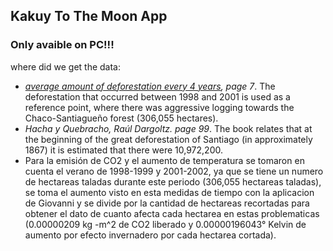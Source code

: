 
## Kakuy To The Moon App

### Only avaible on PC!!!

where did we get the data:

 - [_average amount of deforestation every 4 years_](http://www.ecopuerto.com/Bicentenario/informes/INFDEFORenARGENT2004.pdf)_, page 7_. The deforestation that occurred between 1998 and 2001 is used as a reference point, where there was aggressive logging towards the Chaco-Santiagueño forest (306,055 hectares).
 - _Hacha y Quebracho, Raúl Dargoltz. page 99_. The book relates that at the beginning of the great deforestation of Santiago (in approximately 1867) it is estimated that there were 10,972,200.
 - Para la emisión de CO2 y el aumento de temperatura se tomaron en cuenta el verano de 1998-1999 y 2001-2002, ya que se tiene un numero de hectareas taladas durante este periodo (306,055 hectareas taladas), se toma el aumento visto en esta medidas de tiempo con la aplicacion de Giovanni y se divide por la cantidad de hectareas recortadas para obtener el dato de cuanto afecta cada hectarea en estas problematicas (0.00000209 kg -m^2 de CO2 liberado y 0.00000196043° Kelvin de aumento por efecto invernadero por cada hectarea cortada).


